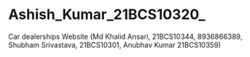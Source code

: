 # Ashish_Kumar_21BCS10320_
Car dealerships Website (Md Khalid Ansari, 21BCS10344, 8936866389,  Shubham Srivastava, 21BCS10301, Anubhav Kumar 21BCS10359)
